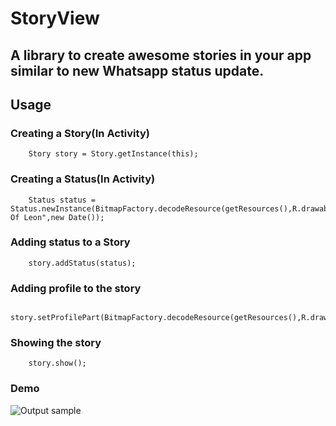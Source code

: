 # StoryView

## A library to create awesome stories in your app similar to new Whatsapp status update.

## Usage

### Creating a Story(In Activity)

```
    Story story = Story.getInstance(this);
```

### Creating a Status(In Activity)

```
    Status status = Status.newInstance(BitmapFactory.decodeResource(getResources(),R.drawable.kol),"Kings Of Leon",new Date());
```

### Adding status to a Story

```
    story.addStatus(status);
```

### Adding profile to the story

```
    story.setProfilePart(BitmapFactory.decodeResource(getResources(),R.drawable.profile_img),"Anwesh");
```

### Showing the story

```
    story.show();
```

### Demo

![Output sample](https://github.com/Anwesh43/StoryView/blob/master/screenshots/storyview.gif)
